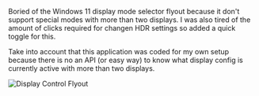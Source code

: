 Boried of the Windows 11 display mode selector flyout because it don't support special modes with more than two displays. I was also tired of the amount of clicks required for  changen HDR settings so added a quick toggle for this.

Take into account that this application was coded for my own setup because there is no an API (or easy way) to know what display config is currently active with more than two displays.


![Display Control Flyout](https://user-images.githubusercontent.com/972765/139266567-d75d0c8f-f4b2-40f4-8415-2c5641235a8a.png)
